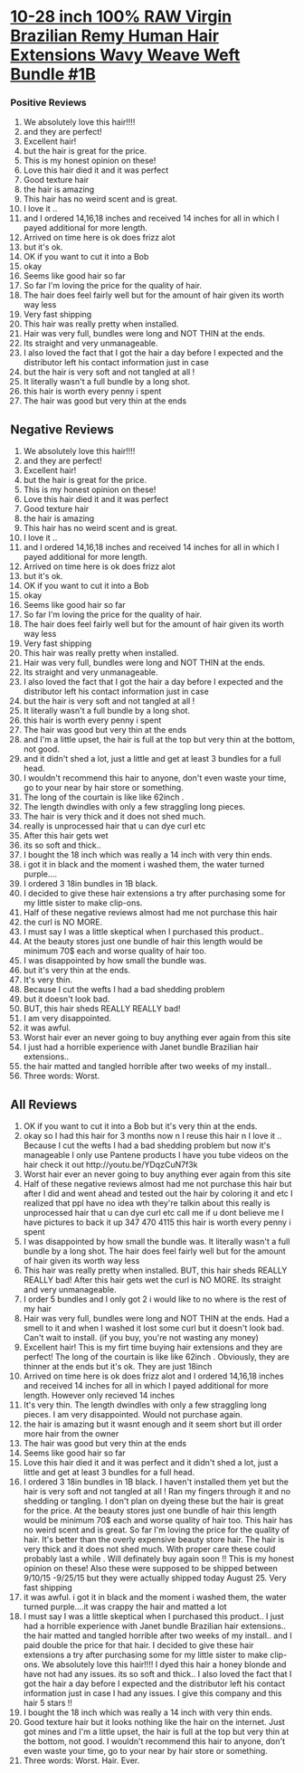 # [10-28 inch 100% RAW Virgin Brazilian Remy Human Hair Extensions Wavy Weave Weft Bundle #1B](https://products.checkmycream.com/products/10-28-inch-100percent-RAW-Virgin-Brazilian-Remy-Human-Hair-Extensions-Wavy-Weave-Weft-Bundle-1B.html)

### Positive Reviews

<ol>
      <li>We absolutely love this hair!!!!</li>
      <li>and they are perfect!</li>
      <li>Excellent hair!</li>
      <li>but the hair is great for the price.</li>
      <li>This is my honest opinion on these!</li>
      <li>Love this hair died it and it was perfect</li>
      <li>Good texture hair</li>
      <li>the hair is amazing</li>
      <li>This hair has no weird scent and is great.</li>
      <li>I love it ..</li>
      <li>and I ordered 14,16,18 inches and received 14 inches for all in which I payed additional for more length.</li>
      <li>Arrived on time here is ok does frizz alot</li>
      <li>but it&#x27;s ok.</li>
      <li>OK if you want to cut it into a Bob</li>
      <li>okay</li>
      <li>Seems like good hair so far</li>
      <li>So far I&#x27;m loving the price for the quality of hair.</li>
      <li>The hair does feel fairly well but for the amount of hair given its worth way less</li>
      <li>Very fast shipping</li>
      <li>This hair was really pretty when installed.</li>
      <li>Hair was very full, bundles were long and NOT THIN at the ends.</li>
      <li>Its straight and very unmanageable.</li>
      <li>I also loved the fact that I got the hair a day before I expected and the distributor left his contact information just in case</li>
      <li>but the hair is very soft and not tangled at all !</li>
      <li>It literally wasn&#x27;t a full bundle by a long shot.  </li>
      <li>this hair is worth every penny i spent</li>
      <li>The hair was good but very thin at the ends</li>
</ol>


<h2>Negative Reviews</h2>
<ol>
<li> We absolutely love this hair!!!!</li>
<li> and they are perfect!</li>
<li> Excellent hair!</li>
<li> but the hair is great for the price.</li>
<li> This is my honest opinion on these!</li>
<li> Love this hair died it and it was perfect</li>
<li> Good texture hair</li>
<li> the hair is amazing</li>
<li> This hair has no weird scent and is great.</li>
<li> I love it ..</li>
<li> and I ordered 14,16,18 inches and received 14 inches for all in which I payed additional for more length.</li>
<li> Arrived on time here is ok does frizz alot</li>
<li> but it&#x27;s ok.</li>
<li> OK if you want to cut it into a Bob</li>
<li> okay</li>
<li> Seems like good hair so far</li>
<li> So far I&#x27;m loving the price for the quality of hair.</li>
<li> The hair does feel fairly well but for the amount of hair given its worth way less</li>
<li> Very fast shipping</li>
<li> This hair was really pretty when installed.</li>
<li> Hair was very full, bundles were long and NOT THIN at the ends.</li>
<li> Its straight and very unmanageable.</li>
<li> I also loved the fact that I got the hair a day before I expected and the distributor left his contact information just in case</li>
<li> but the hair is very soft and not tangled at all !</li>
<li> It literally wasn&#x27;t a full bundle by a long shot.  </li>
<li> this hair is worth every penny i spent</li>
<li> The hair was good but very thin at the ends</li>
<li> and I&#x27;m a little upset, the hair is full at the top but very thin at the bottom, not good.</li>
<li> and it didn&#x27;t shed a lot, just a little and get at least 3 bundles for a full head.</li>
<li> I wouldn&#x27;t recommend this hair to anyone, don&#x27;t even waste your time, go to your near by hair store or something.</li>
<li> The long of the courtain is like like 62inch .</li>
<li> The length dwindles with only a few straggling long pieces.  </li>
<li> The hair is very thick and it does not shed much.</li>
<li> really is unprocessed hair that u can dye curl etc</li>
<li> After this hair gets wet</li>
<li> its so soft and thick..</li>
<li> I bought the 18 inch which was really a 14 inch with very thin ends.</li>
<li> i got it in black and the moment i washed them, the water turned purple....</li>
<li> I ordered 3 18in bundles in 1B black.</li>
<li> I decided to give these hair extensions a try after purchasing some for my little sister to make clip-ons.</li>
<li> Half of these negative reviews almost had me not purchase this hair</li>
<li> the curl is NO MORE.</li>
<li> I must say I was a little skeptical when I purchased this product..</li>
<li> At the beauty stores just one bundle of hair this length would be minimum 70$ each and worse quality of hair too.</li>
<li> I was disappointed by how small the bundle was.</li>
<li> but it&#x27;s very thin at the ends.</li>
<li> It&#x27;s very thin.</li>
<li> Because I cut the wefts I had a bad shedding problem</li>
<li> but it doesn&#x27;t look bad.</li>
<li> BUT, this hair sheds REALLY REALLY bad!</li>
<li> I am very disappointed.  </li>
<li> it was awful.</li>
<li> Worst hair ever an never going to buy anything ever again from this site</li>
<li> I just had a horrible experience with Janet bundle Brazilian hair extensions..</li>
<li> the hair matted and tangled horrible after two weeks of my install..</li>
<li> Three words: Worst.</li>
</ol>

<h2>All Reviews</h2>

<ol>
    <li> OK if you want to cut it into a Bob but it&#x27;s very thin at the ends.</li>
    <li> okay so I had this hair for 3 months now n I reuse this hair n I love it .. Because I cut the wefts I had a bad shedding problem but now it&#x27;s manageable I only use Pantene products I have you tube videos on the hair check it out http://youtu.be/YDqzCuN7f3k</li>
    <li> Worst hair ever an never going to buy anything ever again from this site</li>
    <li> Half of these negative reviews almost had me not purchase this hair but after I did and went ahead and tested out the hair by coloring it and etc I realized that ppl have no idea wth they&#x27;re talkin about this really is unprocessed hair that u can dye curl etc call me if u dont believe me  I have pictures to back it up 347 470 4115 this hair is worth every penny i spent</li>
    <li> I was disappointed by how small the bundle was. It literally wasn&#x27;t a full bundle by a long shot.  The hair does feel fairly well but for the amount of hair given its worth way less</li>
    <li> This hair was really pretty when installed. BUT, this hair sheds REALLY REALLY bad! After this hair gets wet the curl is NO MORE. Its straight and very unmanageable.</li>
    <li> I order 5 bundles and I only got 2 i would like to no where is the rest of my hair</li>
    <li> Hair was very full, bundles were long and NOT THIN at the ends. Had a smell to it and when I washed it lost some curl but it doesn&#x27;t look bad. Can&#x27;t wait to install. (if you buy,  you&#x27;re not wasting any money)</li>
    <li> Excellent hair! This is my firt time buying hair extensions and they are perfect! The long of the courtain is like like 62inch . Obviously, they are thinner at the ends but it&#x27;s ok. They are just 18inch</li>
    <li> Arrived on time here is ok does frizz alot and I ordered 14,16,18 inches and received 14 inches for all in which I payed additional for more length. However only recieved 14 inches</li>
    <li> It&#x27;s very thin. The length dwindles with only a few straggling long pieces.  I am very disappointed.  Would not purchase again.</li>
    <li> the hair is amazing but it wasnt enough and it seem short but ill order more hair from the owner</li>
    <li> The hair was good but very thin at the ends</li>
    <li> Seems like good hair so far</li>
    <li> Love this hair died it and it was perfect and it didn&#x27;t shed a lot, just a little and get at least 3 bundles for a full head.</li>
    <li> I ordered 3 18in bundles in 1B black. I haven&#x27;t installed them yet but the hair is very soft and not tangled at all ! Ran my fingers through it and no shedding or tangling. I don&#x27;t plan on dyeing these but the hair is great for the price. At the beauty stores just one bundle of hair this length would be minimum 70$ each and worse quality of hair too. This hair has no weird scent and is great. So far I&#x27;m loving the price for the quality of hair. It&#x27;s better than the overly expensive beauty store hair. The hair is very thick and it does not shed much. With proper care these could probably last a while . Will definately buy again soon !! This is my honest opinion on these! Also these were supposed to be shipped between 9/10/15 -9/25/15 but they were actually shipped today August 25. Very fast shipping</li>
    <li> it was awful. i got it in black and the moment i washed them, the water turned purple....it was crappy the hair and matted a lot</li>
    <li> I must say I was a little skeptical when I purchased this product.. I just had a horrible experience with Janet bundle Brazilian hair extensions.. the hair matted and tangled horrible after two weeks of my install.. and I paid double the price for that hair. I decided to give these hair extensions a try after purchasing some for my little sister to make clip-ons. We absolutely love this hair!!!! I dyed this hair a honey blonde and have not had any issues. its so soft and thick.. I also loved the fact that I got the hair a day before I expected and the distributor left his contact information just in case I had any issues. I give this company and this hair 5 stars !!</li>
    <li> I bought the 18 inch which was really a 14 inch with very thin ends.</li>
    <li> Good texture hair but it looks nothing like the hair on the internet. Just got mines and I&#x27;m a little upset, the hair is full at the top but very thin at the bottom, not good. I wouldn&#x27;t recommend this hair to anyone, don&#x27;t even waste your time, go to your near by hair store or something.</li>
    <li> Three words: Worst. Hair. Ever.</li>
</ol>




